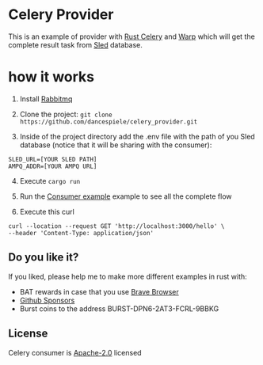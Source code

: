 # Celery Provider

This is an example of provider with [Rust Celery](https://rusty-celery.github.io/) and [Warp](https://github.com/seanmonstar/warp) which will get the complete result task from [Sled](https://sled.rs/) database.

# how it works

1. Install [Rabbitmq](https://www.rabbitmq.com/)

2. Clone the project: `git clone https://github.com/dancespiele/celery_provider.git` 

3. Inside of the project directory add the .env file with the path of you Sled database (notice that it will be sharing with the consumer):

```
SLED_URL=[YOUR SLED PATH]
AMPQ_ADDR=[YOUR AMPQ URL]
```

4. Execute `cargo run`

5. Run the [Consumer example](https://github.com/dancespiele/celery_consumer) example to see all the complete flow

6. Execute this curl

```
curl --location --request GET 'http://localhost:3000/hello' \
--header 'Content-Type: application/json'
```

## Do you like it?

If you liked, please help me to make more different examples in rust with:

- BAT rewards in case that you use [Brave Browser](https://brave.com/)
- [Github Sponsors](https://github.com/sponsors/dancespiele)
- Burst coins to the address BURST-DPN6-2AT3-FCRL-9BBKG

## License

Celery consumer is [Apache-2.0](LICENSE.md) licensed